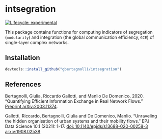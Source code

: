 
<!-- index.md is generated from README.Rmd. Please edit that file -->

# intsegration

<!-- badges: start -->

[![Lifecycle:
experimental](https://img.shields.io/badge/lifecycle-experimental-orange.svg)](https://lifecycle.r-lib.org/articles/stages.html#experimental)
<!-- badges: end -->

This package contains functions for computing indicators of segregation
(`modularity`) and integration (the global communication efficiency,
`GCE`) of single-layer complex networks.

## Installation

``` r
devtools::install_github("gbertagnolli/intsegration")
```

## References

Bertagnolli, Giulia, Riccardo Gallotti, and Manlio De Domenico. 2020.
“Quantifying Efficient Information Exchange in Real Network Flows.”
[Preprint arXiv:2003.11374](arxiv.org/abs/2003.11374).

Gallotti, Riccardo, Bertagnolli, Giulia and De Domenico, Manlio.
“Unraveling the hidden organisation of urban systems and their mobility
flows.” EPJ Data Science 10.1 (2021): 1-17. [doi:
10.1140/epjds/s13688-020-00258-3](doi.org/10.1140/epjds/s13688-020-00258-3)
[arxiv:1908.02538](https://arxiv.org/abs/1908.02538)
